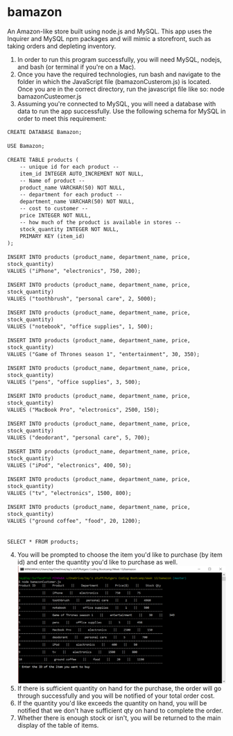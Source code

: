 # bamazon
An Amazon-like store built using node.js and MySQL.  This app uses the Inquirer and MySQL npm packages and will mimic a storefront, such as taking orders and depleting inventory.

1. In order to run this program successfully, you will need MySQL, nodejs, and bash (or terminal if you're on a Mac).
2. Once you have the required technologies, run bash and navigate to the folder in which the JavaScript file (bamazonCusterom.js) is located.  Once you are in the correct directory, run the javascript file like so: node bamazonCusteomer.js
3. Assuming you're connected to MySQL, you will need a database with data to run the app successfully.  Use the following schema for MySQL in order to meet this requirement:

```
CREATE DATABASE Bamazon;

USE Bamazon;

CREATE TABLE products (
	-- unique id for each product --
	item_id INTEGER AUTO_INCREMENT NOT NULL,
    -- Name of product --
    product_name VARCHAR(50) NOT NULL,
    -- department for each product --
    department_name VARCHAR(50) NOT NULL,
    -- cost to customer --
    price INTEGER NOT NULL,
    -- how much of the product is available in stores --
    stock_quantity INTEGER NOT NULL,
    PRIMARY KEY (item_id)
);

INSERT INTO products (product_name, department_name, price, stock_quantity)
VALUES ("iPhone", "electronics", 750, 200);

INSERT INTO products (product_name, department_name, price, stock_quantity)
VALUES ("toothbrush", "personal care", 2, 5000);

INSERT INTO products (product_name, department_name, price, stock_quantity)
VALUES ("notebook", "office supplies", 1, 500);

INSERT INTO products (product_name, department_name, price, stock_quantity)
VALUES ("Game of Thrones season 1", "entertainment", 30, 350);

INSERT INTO products (product_name, department_name, price, stock_quantity)
VALUES ("pens", "office supplies", 3, 500);

INSERT INTO products (product_name, department_name, price, stock_quantity)
VALUES ("MacBook Pro", "electronics", 2500, 150);

INSERT INTO products (product_name, department_name, price, stock_quantity)
VALUES ("deodorant", "personal care", 5, 700);

INSERT INTO products (product_name, department_name, price, stock_quantity)
VALUES ("iPod", "electronics", 400, 50);

INSERT INTO products (product_name, department_name, price, stock_quantity)
VALUES ("tv", "electronics", 1500, 800);

INSERT INTO products (product_name, department_name, price, stock_quantity)
VALUES ("ground coffee", "food", 20, 1200);


SELECT * FROM products;
```
4. You will be prompted to choose the item you'd like to purchase (by item id) and enter the quantity you'd like to purchase as well.
![Image of order screen](/images/image-one.png)
5. If there is sufficient quantity on hand for the purchase, the order will go through successfully and you will be notified of your total order cost.
6. If the quantity you'd like exceeds the quantity on hand, you will be notified that we don't have sufficient qty on hand to complete the order.
7. Whether there is enough stock or isn't, you will be returned to the main display of the table of items.
